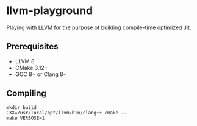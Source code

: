 llvm-playground
================

Playing with LLVM for the purpose of building compile-time optimized Jit.

## Prerequisites

 * LLVM 8
 * CMake 3.12+
 * GCC 8+ or Clang 8+

## Compiling

    mkdir build
    CXX=/usr/local/opt/llvm/bin/clang++ cmake ..
    make VERBOSE=1

